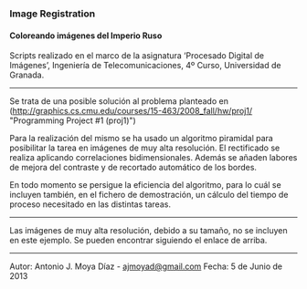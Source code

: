 ### Image Registration
#### Coloreando imágenes del Imperio Ruso

Scripts realizado en el marco de la asignatura ‘Procesado Digital de Imágenes’, Ingeniería de Telecomunicaciones, 4º Curso, Universidad de Granada.

***

Se trata de una posible solución al problema planteado en (http://graphics.cs.cmu.edu/courses/15-463/2008_fall/hw/proj1/ "Programming Project #1 (proj1)")

Para la realización del mismo se ha usado un algoritmo piramidal para posibilitar la tarea en imágenes de muy alta resolución. El rectificado se realiza aplicando correlaciones bidimensionales. Además se añaden labores de mejora del contraste y de recortado automático de los bordes.

En todo momento se persigue la eficiencia del algoritmo, para lo cuál se incluyen también, en el fichero de demostración, un cálculo del tiempo de proceso necesitado en las distintas tareas.

***

Las imágenes de muy alta resolución, debido a su tamaño, no se incluyen en este ejemplo. Se pueden encontrar siguiendo el enlace de arriba.

***

Autor: Antonio J. Moya Díaz - ajmoyad@gmail.com
Fecha: 5 de Junio de 2013